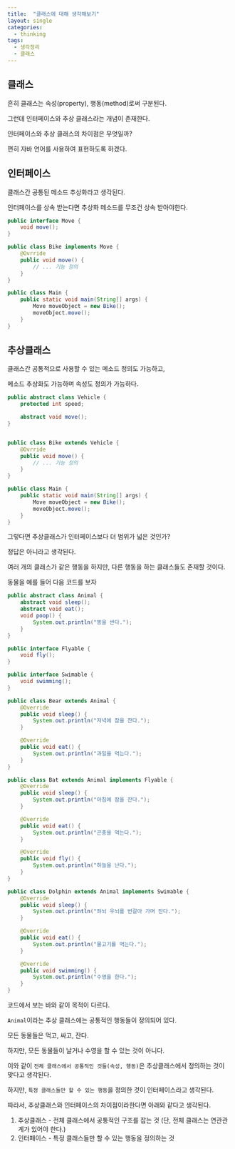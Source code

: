 ```yaml
---
title:  "클래스에 대해 생각해보기"
layout: single
categories:
  - thinking
tags:
  - 생각정리
  - 클래스
---
```


## 클래스
흔히 클래스는 속성(property), 행동(method)로써 구분된다.

그런데 인터페이스와 추상 클래스라는 개념이 존재한다.

인터페이스와 추상 클래스의 차이점은 무엇일까?

편히 자바 언어를 사용하여 표현하도록 하겠다.

## 인터페이스
클래스간 공통된 메소드 추상화라고 생각된다.

인터페이스를 상속 받는다면 추상화 메소드를 무조건 상속 받아야한다.

```java
public interface Move {
    void move();
}

public class Bike implements Move {
    @Ovrride
    public void move() {
        // ... 기능 정의
    }
}

public class Main {
    public static void main(String[] args) {
        Move moveObject = new Bike();
        moveObject.move();
    }
}
```

## 추상클래스
클래스간 공통적으로 사용할 수 있는 메소드 정의도 가능하고, 

메소드 추상화도 가능하며 속성도 정의가 가능하다.

```java
public abstract class Vehicle {
    protected int speed;

    abstract void move();
}


public class Bike extends Vehicle {
    @Ovrride
    public void move() {
        // ... 기능 정의
    }
}

public class Main {
    public static void main(String[] args) {
        Move moveObject = new Bike();
        moveObject.move();
    }
}
```

그렇다면 추상클래스가 인터페이스보다 더 범위가 넓은 것인가?

정답은 아니라고 생각된다.

여러 개의 클래스가 같은 행동을 하지만, 다른 행동을 하는 클래스들도 존재할 것이다.

동물을 예를 들어 다음 코드를 보자

```java
public abstract class Animal {
    abstract void sleep();
    abstract void eat();
    void poop() {
        System.out.println("똥을 싼다.");
    }
}

public interface Flyable {
    void fly();
}

public interface Swimable {
    void swimming();
}

public class Bear extends Animal {
    @Override
    public void sleep() {
        System.out.println("저녁에 잠을 잔다.");
    }

    @Override
    public void eat() {
        System.out.println("과일을 먹는다.");
    }
}

public class Bat extends Animal implements Flyable {
    @Override
    public void sleep() {
        System.out.println("아침에 잠을 잔다.");
    }

    @Override
    public void eat() {
        System.out.println("곤충을 먹는다.");
    }

    @Override
    public void fly() {
        System.out.println("하늘을 난다.");
    }
}

public class Dolphin extends Animal implements Swimable {
    @Override
    public void sleep() {
        System.out.println("좌뇌 우뇌를 번갈아 가며 잔다.");
    }

    @Override
    public void eat() {
        System.out.println("물고기를 먹는다.");
    }

    @Override
    public void swimming() {
        System.out.println("수영을 한다.");
    }
}
```

코드에서 보는 바와 같이 목적이 다르다.

`Animal`이라는 추상 클래스에는 공통적인 행동들이 정의되어 있다.

모든 동물들은 먹고, 싸고, 잔다.

하지만, 모든 동물들이 날거나 수영을 할 수 있는 것이 아니다.

이와 같이 `전체 클래스에서 공통적인 것들(속성, 행동)`은 추상클래스에서 정의하는 것이 맞다고 생각된다.

하지만, `특정 클래스들만 할 수 있는 행동`을 정의한 것이 인터페이스라고 생각된다.

따라서, 추상클래스와 인터페이스의 차이점이라한다면 아래와 같다고 생각된다.

1. 추상클래스 - 전체 클래스에서 공통적인 구조를 잡는 것 (단, 전체 클래스는 연관관계가 있어야 한다.)
2. 인터페이스 - 특정 클래스들만 할 수 있는 행동을 정의하는 것


